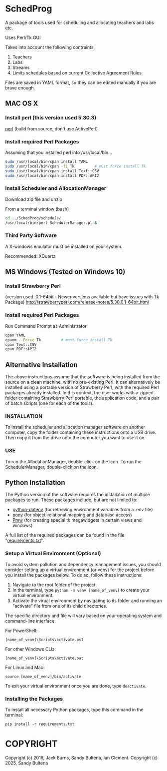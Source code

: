 # SchedProg

A package of tools used for scheduling and allocating
teachers and labs etc.



Uses Perl/Tk GUI

Takes into account the following contraints
1. Teachers
2. Labs
3. Streams
4. Limits schedules based on current Collective Agreement Rules

Files are saved in YAML format, so they can be edited manually
if  you are brave enough.

## MAC OS X

### Install perl (this version used 5.30.3)
[perl](https://www.perl.org/get.html#osx)
(build from source, don't use ActivePerl)

### Install required Perl Packages

Assuming that you installed perl into /usr/local/bin...

```bash
sudo /usr/local/bin/cpan install YAML
sudo /usr/local/bin/cpan -fi Tk         # must force install Tk
sudo /usr/local/bin/cpan install Text::CSV
sudo /usr/local/bin/cpan install PDF::API2
```

### Install Scheduler and AllocationManager
Download zip file and unzip

From a terminal window (bash)

```bash
cd ../SchedProg/schedule/
/usr/local/bin/perl SchedulerManager.pl &
```

### Third Party Software

A X-windows emulator must be installed on your system.

Recommended: XQuartz

## MS Windows (Tested on Windows 10)

### Install Strawberry Perl

(version used .0.1-64bit - Newer versions available but have issues with Tk Package)
http://strawberryperl.com/release-notes/5.30.0.1-64bit.html


### Install required Perl Packages

Run Command Prompt as Administrator

```bash
cpan YAML
cpanm --Force Tk         # must force install Tk
cpan Text::CSV
cpan PDF::API2
```

## Alternative Installation

The above instructions assume that the software is being installed from the source on a clean machine, with no pre-existing Perl. It can alternatively be installed using a portable version of Strawberry Perl, with the required Perl packages already installed. In this context, the user works with a zipped folder containing Strawberry Perl portable, the application code, and a pair of batch scripts (one for each of the tools).

### INSTALLATION
To install the scheduler and allocation manager software on another computer, copy the folder containing these instructions onto a USB drive. Then copy it from the drive onto the computer you want to use it on.

### USE
To run the AllocationManager, double-click on the icon. To run the SchedulerManager, double-click on the icon. 


## Python Installation
The Python version of the software requires the installation of multiple packages to run. These packages include, but are not limited to:
- [python-dotenv](https://pypi.org/project/python-dotenv/) (for retrieving environment variables from a .env file)
- [pony](https://pypi.org/project/pony/) (for object-relational mapping and database access)
- [Pmw](https://pypi.org/project/Pmw/) (for creating special tk megawidgets in certain views and windows)

A full list of the required packages can be found in the file "[requirements.txt](requirements.txt)".

### Setup a Virtual Environment (Optional)
To avoid system pollution and dependency management issues, you should consider setting up a virtual environment (or venv) for the project before you install the packages below. To do so, follow these instructions:

1. Navigate to the root folder of the project.
2. In the terminal, type `python -m venv [name_of_venv]` to create your virtual environment.
3. Activate the virual environment by navigating to its folder and running an "activate" file from one of its child directories.

The specific directory and file will vary based on your operating system and command-line interface.

For PowerShell:

`[name_of_venv]\Scripts\activate.ps1`

For other Windows CLIs:

`[name_of_venv]\Scripts\activate.bat`

For Linux and Mac:

`source [name_of_venv]/bin/activate`

To exit your virtual environment once you are done, type `deactivate`.

### Installing the Packages

To install all necessary Python packages, type this command in the terminal:

`pip install -r requirements.txt`

# COPYRIGHT

Copyright (c) 2016, Jack Burns, Sandy Bultena, Ian Clement. 
Copyright (c) 2025, Sandy Bultena

